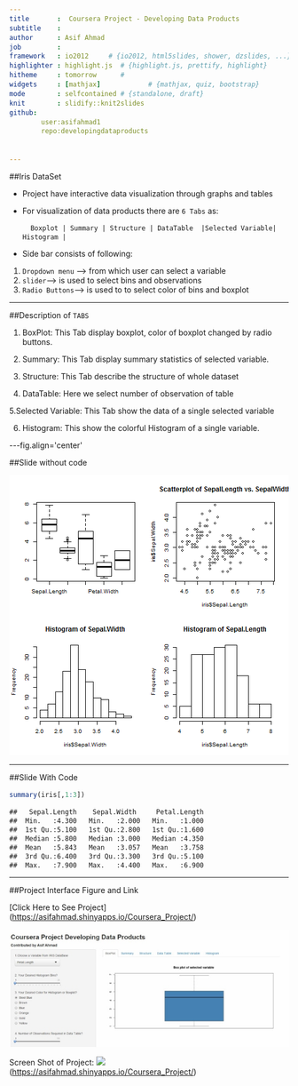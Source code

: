 ```yaml
---
title       :  Coursera Project - Developing Data Products
subtitle    : 
author      : Asif Ahmad
job         : 
framework   : io2012     # {io2012, html5slides, shower, dzslides, ...}
highlighter : highlight.js  # {highlight.js, prettify, highlight}
hitheme     : tomorrow      # 
widgets     : [mathjax]            # {mathjax, quiz, bootstrap}
mode        : selfcontained # {standalone, draft}
knit        : slidify::knit2slides
github:
        user:asifahmad1
        repo:developingdataproducts
       

---
```

##Iris DataSet
 - Project have interactive data visualization through graphs and tables 

- For visualization of data products there are `6 Tabs` as:
        
        Boxplot | Summary | Structure | DataTable  |Selected Variable| Histogram |
        
 - Side bar consists of following:
        
1. `Dropdown menu` -->  from which user can select a variable                                 
2. `slider`--> is used to select bins and observations
3. `Radio Buttons`--> is used to to select color of bins and boxplot


--- 
##Description of `TABS`

1. BoxPlot: This Tab display boxplot, color of boxplot changed by radio buttons.

2. Summary: This Tab display summary statistics of selected variable.

3. Structure: This Tab describe the structure of whole dataset

4. DataTable: Here we select number of observation of table

5.Selected Variable: This Tab show  the data of a single selected variable

6. Histogram: This show the colorful Histogram of a single variable. 


---fig.align='center'
        
##Slide without code

![plot of chunk unnamed-chunk-1](assets/fig/unnamed-chunk-1-1.png) 

---
##Slide With Code
        


```r
summary(iris[,1:3])
```

```
##   Sepal.Length    Sepal.Width     Petal.Length  
##  Min.   :4.300   Min.   :2.000   Min.   :1.000  
##  1st Qu.:5.100   1st Qu.:2.800   1st Qu.:1.600  
##  Median :5.800   Median :3.000   Median :4.350  
##  Mean   :5.843   Mean   :3.057   Mean   :3.758  
##  3rd Qu.:6.400   3rd Qu.:3.300   3rd Qu.:5.100  
##  Max.   :7.900   Max.   :4.400   Max.   :6.900
```


---
##Project Interface Figure and Link 
        
[Click Here to See Project] (https://asifahmad.shinyapps.io/Coursera_Project/) 

![alt text](shiny1.jpg) 

Screen Shot of Project: ![](shiny.jpeg) (https://asifahmad.shinyapps.io/Coursera_Project/) 






